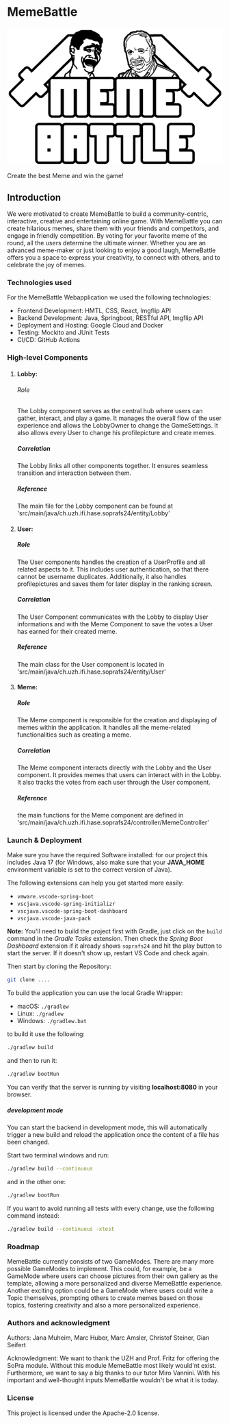 # MemeBattle
![img_1.png](img_1.png)

Create the best Meme and win the game!
## Introduction

We were motivated to create MemeBattle to build a community-centric,
interactive, creative and entertaining online game.
With MemeBattle you can create hilarious memes, share them
with your friends and competitors, and engage in friendly competition.
By voting for your favorite meme of the round, all the users determine
the ultimate winner. Whether you are an advanced meme-maker or just looking
to enjoy a good laugh, MemeBattle offers you a space to express
your creativity, to connect with others, and to celebrate the joy of memes.

### Technologies used

For the MemeBattle Webapplication we used the following technologies:

- Frontend Development: HMTL, CSS, React, Imgflip API
- Backend Development: Java, Springboot, RESTful API, Imgflip API
- Deployment and Hosting: Google Cloud and Docker
- Testing: Mockito and JUnit Tests
- CI/CD: GitHub Actions

### High-level Components
1. #### Lobby:
   ###### Role
   The Lobby component serves as the central hub where users can gather, interact, and play a game. It manages the overall flow of the user experience and allows the LobbyOwner to change the GameSettings. It also allows every User to change his profilepicture and create memes.
   ##### Correlation
   The Lobby links all other components together. It ensures seamless transition and interaction between them.
   ##### Reference
   The main file for the Lobby component can be found at 'src/main/java/ch.uzh.ifi.hase.soprafs24/entity/Lobby'
2. #### User:
   ##### Role
   The User components handles the creation of a UserProfile and all related aspects to it. This includes user authentication, so that there cannot be username duplicates. Additionally, it also handles profilepictures and saves them for later display in the ranking screen.
   ##### Correlation
   The User Component communicates with the Lobby to display User informations and with the Meme Component to save the votes a User has earned for their created meme.
   ##### Reference
   The main class for the User component is located in 'src/main/java/ch.uzh.ifi.hase.soprafs24/entity/User'

3. #### Meme:
   ##### Role
   The Meme component is responsible for the creation and displaying of memes within the application. It handles all the meme-related functionalities such as creating a meme.
   ##### Correlation
   The Meme component interacts directly with the Lobby and the User component. It provides memes that users can interact with in the Lobby. It also tracks the votes from each user through the User component.
   ##### Reference
   the main functions for the Meme component are defined in 'src/main/java/ch.uzh.ifi.hase.soprafs24/controller/MemeController'


### Launch & Deployment
Make sure you have the required Software installed:
for our project this includes Java 17 (for Windows, also make sure that your **JAVA_HOME** environment variable is set to the correct version of Java).

The following extensions can help you get started more easily:
-   `vmware.vscode-spring-boot`
-   `vscjava.vscode-spring-initializr`
-   `vscjava.vscode-spring-boot-dashboard`
-   `vscjava.vscode-java-pack`

**Note:** You'll need to build the project first with Gradle, just click on the `build` command in the _Gradle Tasks_ extension. Then check the _Spring Boot Dashboard_ extension if it already shows `soprafs24` and hit the play button to start the server. If it doesn't show up, restart VS Code and check again.


Then start by cloning the Repository:

```bash
git clone ....
```

To build the application you can use the local Gradle Wrapper:

-   macOS: `./gradlew`
-   Linux: `./gradlew`
-   Windows: `./gradlew.bat`

to build it use the following:

```bash
./gradlew build
```

and then to run it:
```bash
./gradlew bootRun
```

You can verify that the server is running by visiting **localhost:8080** in your browser.

##### development mode
You can start the backend in development mode, this will automatically trigger a new build and reload the application once the content of a file has been changed.

Start two terminal windows and run:

```bash
./gradlew build --continuous
```

and in the other one:

```bash
./gradlew bootRun
```

If you want to avoid running all tests with every change, use the following command instead:

```bash
./gradlew build --continuous -xtest
```
### Roadmap
MemeBattle currently consists of two GameModes. There are many more possible GameModes to implement.
This could, for example, be a  GameMode where users can choose pictures from their own gallery as the template,
allowing a more personalized and diverse MemeBattle experience. Another exciting option could be a
GameMode where users could write a Topic themselves, prompting others to create memes based on those topics,
fostering creativity and also a more personalized experience.


### Authors and acknowledgment
Authors: Jana Muheim, Marc Huber, Marc Amsler, Christof Steiner, Gian Seifert

Acknowledgment: We want to thank the UZH and Prof. Fritz for offering the SoPra module. Without this module MemeBattle most likely would'nt exist. Furthermore, we want to say a big thanks to our tutor Miro Vannini. With his important and well-thought inputs MemeBattle wouldn't be what it is today.

### License
This project is licensed under the Apache-2.0 license.
